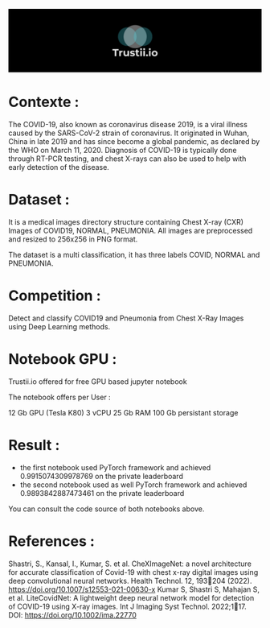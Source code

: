 ![trustii logo](/HeroImage.png)

# Contexte : 
The COVID-19, also known as coronavirus disease 2019, is a viral illness caused by the SARS-CoV-2 strain of coronavirus. It originated in Wuhan, China in late 2019 and has since become a global pandemic, as declared by the WHO on March 11, 2020. Diagnosis of COVID-19 is typically done through RT-PCR testing, and chest X-rays can also be used to help with early detection of the disease.

# Dataset : 
It is a medical images directory structure containing Chest X-ray (CXR) Images of COVID19, NORMAL, PNEUMONIA. All images are preprocessed and resized to 256x256 in PNG format. 

The dataset is a multi classification, it has three labels COVID, NORMAL and PNEUMONIA. 

# Competition : 
Detect and classify COVID19 and Pneumonia from Chest X-Ray Images using Deep Learning methods.

# Notebook GPU : 
Trustii.io offered for free GPU based jupyter notebook

The notebook offers per User : 

12 Gb GPU (Tesla K80)
3 vCPU
25 Gb RAM
100 Gb persistant storage

# Result : 
* the first notebook used PyTorch framework and achieved 0.9915074309978769 on the private leaderboard
* the second notebook used as well PyTorch framework and achieved 0.9893842887473461 on the private leaderboard

You can consult the code source of both notebooks above.

# References : 
Shastri, S., Kansal, I., Kumar, S. et al. CheXImageNet: a novel architecture for accurate classification of Covid-19 with chest x-ray digital images using deep convolutional neural networks. Health Technol. 12, 193204 (2022). https://doi.org/10.1007/s12553-021-00630-x
Kumar S, Shastri S, Mahajan S, et al. LiteCovidNet: A lightweight deep neural network model for detection of COVID-19 using X-ray images. Int J Imaging Syst Technol. 2022;117. DOI: https://doi.org/10.1002/ima.22770
